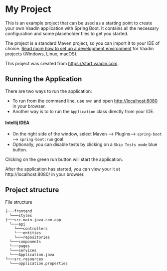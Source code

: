# My Project

This is an example project that can be used as a starting point to create your own Vaadin application with Spring Boot.
It contains all the necessary configuration and some placeholder files to get you started.

The project is a standard Maven project, so you can import it to your IDE of choice. [Read more how to set up a development environment](https://vaadin.com/docs/v14/flow/installing/installing-overview.html) for Vaadin projects (Windows, Linux, macOS).

This project was created from https://start.vaadin.com.

## Running the Application
There are two ways to run the application:
- To run from the command line, use `mvn` and open [http://localhost:8080](http://localhost:8080) in your browser.
- Another way is to to run the `Application` class directly from your IDE.

#### Intellij IDEA
- On the right side of the window, select Maven --> Plugins--> `spring-boot` --> `spring-boot:run` goal
- Optionally, you can disable tests by clicking on a `Skip Tests mode` blue button.

Clicking on the green run button will start the application.

After the application has started, you can view your it at http://localhost:8080/ in your browser.

## Project structure

File structure
```
├───frontend
  └───styles
├───src.main.java.com.app
  └───api
    └───controllers
    └───entities
    └───repositories
  └───components
  └───pages
  └───services
  └───Application.java
└───src.resources
  └───application.properties
```

